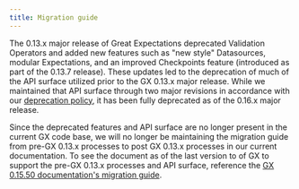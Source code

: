 ```yaml
---
title: Migration guide
---
```


The 0.13.x major release of Great Expectations deprecated Validation Operators and added new features such as "new style" Datasources, modular Expectations, and an improved Checkpoints feature (introduced as part of the 0.13.7 release). These updates led to the deprecation of much of the API surface utilized prior to the GX 0.13.x major release.  While we maintained that API surface through two major revisions in accordance with our [deprecation policy](/docs/changelog#deprecation-policy), it has been fully deprecated as of the 0.16.x major release.

Since the deprecated features and API surface are no longer present in the current GX code base, we will no longer be maintaining the migration guide from pre-GX 0.13.x processes to post GX 0.13.x processes in our current documentation.  To see the document as of the last version to of GX to support the pre-GX 0.13.x processes and API surface, reference the [GX 0.15.50 documentation's migration guide](/docs/0.15.50/guides/miscellaneous/migration_guide).